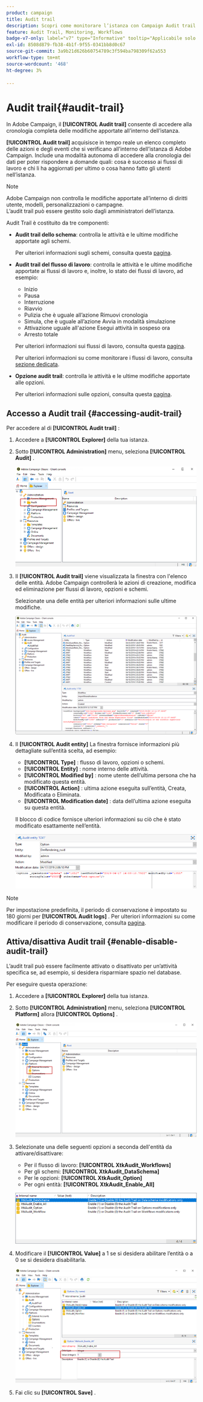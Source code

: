 ```yaml
---
product: campaign
title: Audit trail
description: Scopri come monitorare l’istanza con Campaign Audit trail
feature: Audit Trail, Monitoring, Workflows
badge-v7-only: label="v7" type="Informative" tooltip="Applicabile solo a Campaign Classic v7"
exl-id: 8508d879-fb38-4b1f-9f55-0341bb8d0c67
source-git-commit: 3a9b21d626b60754789c3f594ba798309f62a553
workflow-type: tm+mt
source-wordcount: '468'
ht-degree: 3%

---
```


# Audit trail{#audit-trail}



In Adobe Campaign, il **[!UICONTROL Audit trail]** consente di accedere alla cronologia completa delle modifiche apportate all’interno dell’istanza.

**[!UICONTROL Audit trail]** acquisisce in tempo reale un elenco completo delle azioni e degli eventi che si verificano all’interno dell’istanza di Adobe Campaign. Include una modalità autonoma di accedere alla cronologia dei dati per poter rispondere a domande quali: cosa è successo ai flussi di lavoro e chi li ha aggiornati per ultimo o cosa hanno fatto gli utenti nell’istanza.

>[!NOTE]
>
>Adobe Campaign non controlla le modifiche apportate all’interno di diritti utente, modelli, personalizzazioni o campagne.\
>L’audit trail può essere gestito solo dagli amministratori dell’istanza.

Audit Trail è costituito da tre componenti:

* **Audit trail dello schema**: controlla le attività e le ultime modifiche apportate agli schemi.

  Per ulteriori informazioni sugli schemi, consulta questa [pagina](../../configuration/using/data-schemas.md).

* **Audit trail del flusso di lavoro**: controlla le attività e le ultime modifiche apportate ai flussi di lavoro e, inoltre, lo stato dei flussi di lavoro, ad esempio:

   * Inizio
   * Pausa
   * Interruzione
   * Riavvio
   * Pulizia che è uguale all’azione Rimuovi cronologia
   * Simula, che è uguale all’azione Avvia in modalità simulazione
   * Attivazione uguale all&#39;azione Esegui attività in sospeso ora
   * Arresto totale

  Per ulteriori informazioni sui flussi di lavoro, consulta questa [pagina](../../workflow/using/about-workflows.md).

  Per ulteriori informazioni su come monitorare i flussi di lavoro, consulta [sezione dedicata](../../workflow/using/monitoring-workflow-execution.md).

* **Opzione audit trail**: controlla le attività e le ultime modifiche apportate alle opzioni.

  Per ulteriori informazioni sulle opzioni, consulta questa [pagina](../../installation/using/configuring-campaign-options.md).

## Accesso a Audit trail {#accessing-audit-trail}

Per accedere al di **[!UICONTROL Audit trail]** :

1. Accedere a **[!UICONTROL Explorer]** della tua istanza.
1. Sotto **[!UICONTROL Administration]** menu, seleziona **[!UICONTROL Audit]** .

   ![](assets/audit_trail_1.png)

1. Il **[!UICONTROL Audit trail]** viene visualizzata la finestra con l&#39;elenco delle entità. Adobe Campaign controllerà le azioni di creazione, modifica ed eliminazione per flussi di lavoro, opzioni e schemi.

   Selezionate una delle entità per ulteriori informazioni sulle ultime modifiche.

   ![](assets/audit_trail_2.png)

1. Il **[!UICONTROL Audit entity]** La finestra fornisce informazioni più dettagliate sull’entità scelta, ad esempio:

   * **[!UICONTROL Type]** : flusso di lavoro, opzioni o schemi.
   * **[!UICONTROL Entity]** : nome interno delle attività.
   * **[!UICONTROL Modified by]** : nome utente dell’ultima persona che ha modificato questa entità.
   * **[!UICONTROL Action]** : ultima azione eseguita sull’entità, Creata, Modificata o Eliminata.
   * **[!UICONTROL Modification date]** : data dell’ultima azione eseguita su questa entità.

   Il blocco di codice fornisce ulteriori informazioni su ciò che è stato modificato esattamente nell’entità.

   ![](assets/audit_trail_3.png)

>[!NOTE]
>
>Per impostazione predefinita, il periodo di conservazione è impostato su 180 giorni per **[!UICONTROL Audit logs]** . Per ulteriori informazioni su come modificare il periodo di conservazione, consulta [pagina](../../production/using/database-cleanup-workflow.md#deployment-wizard).

## Attiva/disattiva Audit trail {#enable-disable-audit-trail}

L’audit trail può essere facilmente attivato o disattivato per un’attività specifica se, ad esempio, si desidera risparmiare spazio nel database.

Per eseguire questa operazione:

1. Accedere a **[!UICONTROL Explorer]** della tua istanza.
1. Sotto **[!UICONTROL Administration]** menu, seleziona **[!UICONTROL Platform]** allora **[!UICONTROL Options]** .

   ![](assets/audit_trail_4.png)

1. Selezionate una delle seguenti opzioni a seconda dell&#39;entità da attivare/disattivare:

   * Per il flusso di lavoro: **[!UICONTROL XtkAudit_Workflows]**
   * Per gli schemi: **[!UICONTROL XtkAudit_DataSchema]**
   * Per le opzioni: **[!UICONTROL XtkAudit_Option]**
   * Per ogni entità: **[!UICONTROL XtkAudit_Enable_All]**

   ![](assets/audit_trail_5.png)

1. Modificare il **[!UICONTROL Value]** a 1 se si desidera abilitare l’entità o a 0 se si desidera disabilitarla.

   ![](assets/audit_trail_6.png)

1. Fai clic su **[!UICONTROL Save]** .

